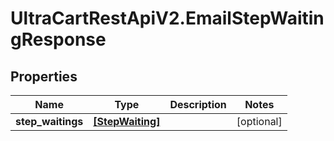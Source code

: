 # UltraCartRestApiV2.EmailStepWaitingResponse

## Properties
Name | Type | Description | Notes
------------ | ------------- | ------------- | -------------
**step_waitings** | [**[StepWaiting]**](StepWaiting.md) |  | [optional] 


